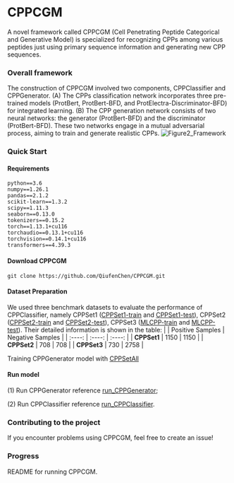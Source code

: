 # CPPCGM
A novel framework called CPPCGM (Cell Penetrating Peptide Categorical and Generative Model) is specialized for recognizing CPPs among various peptides just using primary sequence information and generating new CPP sequences. 

### Overall framework
The construction of CPPCGM involved two components, CPPClassifier and CPPGenerator. (A) The CPPs classification network incorporates three pre-trained models (ProtBert, ProtBert-BFD, and ProtElectra-Discriminator-BFD) for integrated learning. (B) The CPP generation network consists of two neural networks: the generator (ProtBert-BFD) and the discriminator (ProtBert-BFD). These two networks engage in a mutual adversarial process, aiming to train and generate realistic CPPs.
![Figure2_Framework](https://github.com/QiufenChen/CPPCGM/assets/52032167/b4a2d053-9c2d-44e4-a948-673de8cb43a3)

### Quick Start
#### Requirements
```
python==3.6
numpy==1.26.1
pandas==2.1.2
scikit-learn==1.3.2
scipy==1.11.3
seaborn==0.13.0
tokenizers==0.15.2
torch==1.13.1+cu116
torchaudio==0.13.1+cu116
torchvision==0.14.1+cu116
transformers==4.39.3
```

#### Download CPPCGM
```
git clone https://github.com/QiufenChen/CPPCGM.git
```

#### Dataset Preparation
We used three benchmark datasets to evaluate the performance of CPPClassifier, namely CPPSet1 ([CPPSet1-train](https://github.com/QiufenChen/CPPCGM/blob/main/dataset/CPPSet1-train.csv) and [CPPSet1-test](https://github.com/QiufenChen/CPPCGM/blob/main/dataset/CPPSet1-test.csv)), CPPSet2 ([CPPSet2-train](https://github.com/QiufenChen/CPPCGM/blob/main/dataset/CPPSet2-train.csv) and [CPPSet2-test](https://github.com/QiufenChen/CPPCGM/blob/main/dataset/CPPSet2-test.csv)), CPPSet3 ([MLCPP-train](https://github.com/QiufenChen/CPPCGM/blob/main/dataset/MLCPP-train.csv) and [MLCPP-test](https://github.com/QiufenChen/CPPCGM/blob/main/dataset/MLCPP-test.csv)). Their detailed information is shown in the table:
|        | Positive Samples | Negative Samples |
| :----: | :----: | :----: |
| **CPPSet1** | 1150 | 1150 |
| **CPPSet2** | 708 | 708 |
| **CPPSet3** | 730 | 2758 |

Training CPPGenerator model with [CPPSetAll](https://github.com/QiufenChen/CPPCGM/blob/main/dataset/CPPSetAll.csv)

#### Run model
(1) Run CPPGenerator reference [run_CPPGenerator](https://github.com/QiufenChen/CPPCGM/blob/main/CPPGenerator/run_CPPGenerator.md); 

(2) Run CPPClassifier reference [run_CPPClassifier](https://github.com/QiufenChen/CPPCGM/blob/main/CPPClassifier/run_CPPClassifier.md).

### Contributing to the project
If you encounter problems using CPPCGM, feel free to create an issue!

### Progress
README for running CPPCGM.
